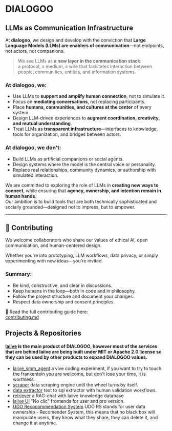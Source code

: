 # DIALOGOO
## LLMs as Communication Infrastructure

At **dialogoo**, we design and develop with the conviction that **Large Language Models (LLMs) are enablers of communication**—not endpoints, not actors, not companions.

> We see LLMs as **a new layer in the communication stack**:  
> a protocol, a medium, a wire that facilitates interaction between people, communities, entities, and information systems.

### At dialogoo, we:

- Use LLMs to **support and amplify human connection**, not to simulate it.
- Focus on **mediating conversations**, not replacing participants.
- Place **humans, communities, and cultures at the center** of every system.
- Design LLM-driven experiences to **augment coordination, creativity, and mutual understanding**.
- Treat LLMs as **transparent infrastructure**—interfaces to knowledge, tools for organization, and bridges between actors.

### At dialogoo, we don't:

- Build LLMs as artificial companions or social agents.
- Design systems where the model is the central voice or personality.
- Replace real relationships, community dynamics, or authorship with simulated interaction.

We are committed to exploring the role of LLMs in **creating new ways to connect**, while ensuring that **agency, ownership, and intention remain in human hands**.  
Our ambition is to build tools that are both technically sophisticated and socially grounded—designed not to impress, but to empower.

---

## 🤝 Contributing

We welcome collaborators who share our values of ethical AI, open communication, and human-centered design.

Whether you're into prototyping, LLM workflows, data privacy, or simply experimenting with new ideas—you're invited.

### Summary:
- Be kind, constructive, and clear in discussions.
- Keep humans in the loop—both in code and in philosophy.
- Follow the project structure and document your changes.
- Respect data ownership and consent principles.

📄 Read the full contributing guide here:  
[contributing.md](./contributing.md)

## Projects & Repositories
#### [laiive](https://github.com/dialogoo/laiive/tree/main) is the main product of DIALOGOO, however most of the services that are behind laiive are being built under MIT or Apache 2.0 license so they can be used by other products to expand DIALOGOO values.
- [laiive_smm_agent](https://github.com/dialogoo/laiive_SMM_agent) a vive coding experiment, if you want to try to touch the frankentein you are wellcome, but don't lose your time, it is worthless.
- [scraper](https://github.com/dialogoo/laiive/tree/main/services/scraper) data scraping engine until the wheel turns by itself.
- [data extractor](https://github.com/dialogoo/laiive/tree/main/services/pusher) text to sql extractor with human validation workflows.
- [retriever](https://github.com/dialogoo/laiive) a RAG-chat with laiive knowledge database
- [laiive UI](https://github.com/dialogoo/laiive/tree/main/services/frontend) "No clic" frontends for user and pro version.
- [UDO Recocommendation System](https://github.com/dialogoo/UDO-Recomendation-System) UDO RS stands for user data ownership - Recomender System, this means that no black box will manipulate users, they know what they share, they can delete it, and change it at anytime.
